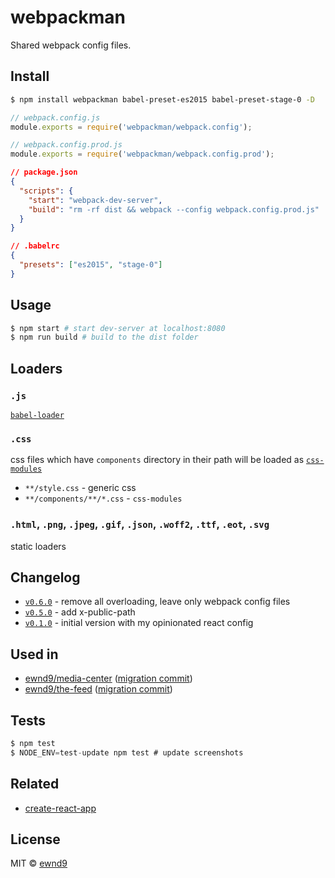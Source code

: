 # webpackman

Shared webpack config files.

## Install

```sh
$ npm install webpackman babel-preset-es2015 babel-preset-stage-0 -D
```

```js
// webpack.config.js
module.exports = require('webpackman/webpack.config');
```

```js
// webpack.config.prod.js
module.exports = require('webpackman/webpack.config.prod');
```

```json
// package.json
{
  "scripts": {
    "start": "webpack-dev-server",
    "build": "rm -rf dist && webpack --config webpack.config.prod.js"
  }
}
```

```json
// .babelrc
{
  "presets": ["es2015", "stage-0"]
}
```

## Usage

```sh
$ npm start # start dev-server at localhost:8080
$ npm run build # build to the dist folder
```

## Loaders

### `.js`

[`babel-loader`](https://github.com/babel/babel-loader)

### `.css`

css files which have `components` directory in their path will be loaded as [`css-modules`](https://github.com/css-modules/css-modules)

- `**/style.css` - generic css
- `**/components/**/*.css` - `css-modules`

### `.html`, `.png`, `.jpeg`, `.gif`, `.json`, `.woff2`, `.ttf`, `.eot`, `.svg`

static loaders

## Changelog

- [`v0.6.0`](https://github.com/ewnd9/webpackman/tree/v0.6.0) - remove all overloading, leave only webpack config files
- [`v0.5.0`](https://github.com/ewnd9/webpackman/tree/v0.5.0) - add x-public-path
- [`v0.1.0`](https://github.com/ewnd9/webpackman/tree/v0.1.0) - initial version with my opinionated react config  

## Used in

- [ewnd9/media-center](https://github.com/ewnd9/media-center) ([migration commit](https://github.com/ewnd9/media-center/commit/960587f1488747876b9b9a4f560b74f250eaa6ea))
- [ewnd9/the-feed](https://github.com/ewnd9/the-feed) ([migration commit](https://github.com/ewnd9/the-feed/commit/b601e02e3d056e5f67ef4bb8ebb3700ac149c099))

## Tests

```js
$ npm test
$ NODE_ENV=test-update npm test # update screenshots
```

## Related

- [create-react-app](https://github.com/facebookincubator/create-react-app)

## License

MIT © [ewnd9](http://ewnd9.com)
